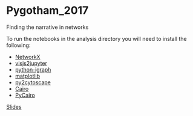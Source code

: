# Pygotham_2017
Finding the narrative in networks



To run the notebooks in the analysis directory you will need to install the following:
* [NetworkX](https://networkx.github.io/)
* [visjs2jupyter](https://github.com/ucsd-ccbb/visJS2jupyter)
* [python-igraph](http://igraph.org/python/)
* [matplotlib](https://matplotlib.org/)
* [py2cytoscape](https://github.com/idekerlab/py2cytoscape)
* [Cairo](http://brewformulas.org/Cairo)
* [PyCairo](https://github.com/pygobject/pycairo)


[Slides]()